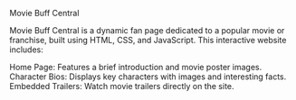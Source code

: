 Movie Buff Central

Movie Buff Central is a dynamic fan page dedicated to a popular movie or franchise, built using HTML, CSS, and JavaScript. This interactive website includes:

Home Page: Features a brief introduction and movie poster images.
Character Bios: Displays key characters with images and interesting facts.
Embedded Trailers: Watch movie trailers directly on the site.
